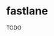 # fastlane

TODO

<!--
https://github.com/aj0strow/ajostrow.me/blob/master/db/articles/native-fastlane.md
-->
